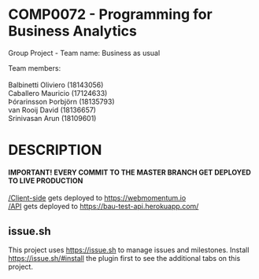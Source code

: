 # COMP0072 - Programming for Business Analytics

Group Project - Team name: Business as usual

Team members: <br>
<br>
Balbinetti Oliviero (18143056) <br>
Caballero Mauricio (17124633) <br>
Þórarinsson Þorbjörn (18135793) <br>
van Rooij David (18136657) <br>
Srinivasan Arun (18109601) <br>

# DESCRIPTION


#### IMPORTANT! EVERY COMMIT TO THE MASTER BRANCH GET DEPLOYED TO LIVE PRODUCTION
[/Client-side](/Client-side) gets deployed to https://webmomentum.io <br />
[/API](/API) gets deployed to https://bau-test-api.herokuapp.com/


## issue.sh

This project uses https://issue.sh to manage issues and milestones. Install https://issue.sh/#install the plugin first to see the additional tabs on this project. 
